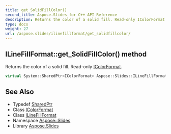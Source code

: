 ```yaml
---
title: get_SolidFillColor()
second_title: Aspose.Slides for C++ API Reference
description: Returns the color of a solid fill. Read-only IColorFormat.
type: docs
weight: 27
url: /aspose.slides/ilinefillformat/get_solidfillcolor/
---
```

## ILineFillFormat::get_SolidFillColor() method


Returns the color of a solid fill. Read-only [IColorFormat](../../icolorformat/).

```cpp
virtual System::SharedPtr<IColorFormat> Aspose::Slides::ILineFillFormat::get_SolidFillColor()=0
```

## See Also

* Typedef [SharedPtr](../../../system/sharedptr/)
* Class [IColorFormat](../../icolorformat/)
* Class [ILineFillFormat](../)
* Namespace [Aspose::Slides](../../)
* Library [Aspose.Slides](../../../)